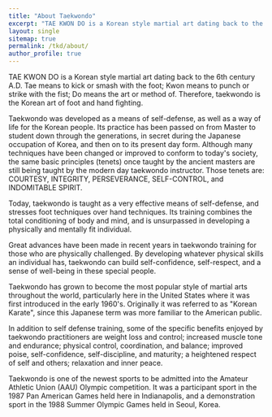 ```yaml
---
title: "About Taekwondo"
excerpt: "TAE KWON DO is a Korean style martial art dating back to the 6th century A.D. Tae means to kick or smash with the foot; Kwon means to punch or strike with the fist; Do means the art or method of. "
layout: single
sitemap: true
permalink: /tkd/about/
author_profile: true
---
```

TAE KWON DO is a Korean style martial art dating back to the 6th century A.D. Tae means to kick or smash with the foot; Kwon means to punch or strike with the fist; Do means the art or method of. Therefore, taekwondo is the Korean art of foot and hand fighting. 


Taekwondo was developed as a means of self-defense, as well as a way of life for the Korean people. Its practice has been passed on from Master to student down through the generations, in secret during the Japanese occupation of Korea, and then on to its present day form. Although many techniques have been changed or improved to conform to today's society, the same basic principles (tenets) once taught by the ancient masters are still being taught by the modern day taekwondo instructor. Those tenets are: COURTESY, INTEGRITY, PERSEVERANCE, SELF-CONTROL, and INDOMITABLE SPIRIT. 


Today, taekwondo is taught as a very effective means of self-defense, and stresses foot techniques over hand techniques. Its training combines the total conditioning of body and mind, and is unsurpassed in developing a physically and mentally fit individual. 


Great advances have been made in recent years in taekwondo training for those who are physically challenged. By developing whatever physical skills an individual has, taekwondo can build self-confidence, self-respect, and a sense of well-being in these special people. 


Taekwondo has grown to become the most popular style of martial arts throughout the world, particularly here in the United States where it was first introduced in the early 1960's. Originally it was referred to as "Korean Karate", since this Japanese term was more familiar to the American public. 


In addition to self defense training, some of the specific benefits enjoyed by taekwondo practitioners are weight loss and control; increased muscle tone and endurance; physical control, coordination, and balance; improved poise, self-confidence, self-discipline, and maturity; a heightened respect of self and others; relaxation and inner peace. 


Taekwondo is one of the newest sports to be admitted into the Amateur Athletic Union (AAU) Olympic competition. It was a participant sport in the 1987 Pan American Games held here in Indianapolis, and a demonstration sport in the 1988 Summer Olympic Games held in Seoul, Korea.